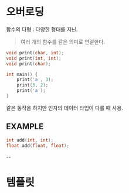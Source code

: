 # 오버로딩
함수의 다형 : 다양한 형태를 지닌.
> 여러 개의 함수를 같은 의미로 연결한다.

```c++
void print(char, int);
void print(int, int);
void print(char);

int main() {
    print('a', 3);
    print(3, 2);
    print('a');
}
```
같은 동작을 하지만 인자의 데이터 타입이 다를 때 사용.

## EXAMPLE
```c++
int add(int, int);
float add(float, float);
```

--

# 템플릿